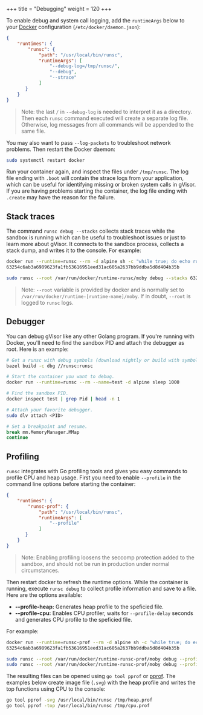 +++
title = "Debugging"
weight = 120
+++

To enable debug and system call logging, add the `runtimeArgs` below to your
[Docker](../quick_start/docker/) configuration (`/etc/docker/daemon.json`):

```json
{
    "runtimes": {
        "runsc": {
            "path": "/usr/local/bin/runsc",
            "runtimeArgs": [
                "--debug-log=/tmp/runsc/",
                "--debug",
                "--strace"
            ]
       }
    }
}
```

> Note: the last `/` in `--debug-log` is needed to interpret it as a directory.
> Then each `runsc` command executed will create a separate log file.
> Otherwise, log messages from all commands will be appended to the same file.

You may also want to pass `--log-packets` to troubleshoot network problems. Then
restart the Docker daemon:

```bash
sudo systemctl restart docker
```

Run your container again, and inspect the files under `/tmp/runsc`. The log file
ending with `.boot` will contain the strace logs from your application, which can
be useful for identifying missing or broken system calls in gVisor. If you are
having problems starting the container, the log file ending with `.create` may
have the reason for the failure.

## Stack traces

The command `runsc debug --stacks` collects stack traces while the sandbox is
running which can be useful to troubleshoot issues or just to learn more about
gVisor. It connects to the sandbox process, collects a stack dump, and writes
it to the console. For example:

```bash
docker run --runtime=runsc --rm -d alpine sh -c "while true; do echo running; sleep 1; done"
63254c6ab3a6989623fa1fb53616951eed31ac605a2637bb9ddba5d8d404b35b

sudo runsc --root /var/run/docker/runtime-runsc/moby debug --stacks 63254c6ab3a6989623fa1fb53616951eed31ac605a2637bb9ddba5d8d404b35b
```

> Note: `--root` variable is provided by docker and is normally set to
> `/var/run/docker/runtime-[runtime-name]/moby`. If in doubt, `--root` is logged to
> `runsc` logs.

## Debugger

You can debug gVisor like any other Golang program. If you're running with Docker,
you'll need to find the sandbox PID and attach the debugger as root. Here is an
example:

```bash
# Get a runsc with debug symbols (download nightly or build with symbols).
bazel build -c dbg //runsc:runsc

# Start the container you want to debug.
docker run --runtime=runsc --rm --name=test -d alpine sleep 1000

# Find the sandbox PID.
docker inspect test | grep Pid | head -n 1

# Attach your favorite debugger.
sudo dlv attach <PID>

# Set a breakpoint and resume.
break mm.MemoryManager.MMap
continue
```

## Profiling

`runsc` integrates with Go profiling tools and gives you easy commands to profile
CPU and heap usage. First you need to enable `--profile` in the command line options
before starting the container:

```json
{
    "runtimes": {
        "runsc-prof": {
            "path": "/usr/local/bin/runsc",
            "runtimeArgs": [
                "--profile"
            ]
       }
    }
}
```

> Note: Enabling profiling loosens the seccomp protection added to the sandbox,
> and should not be run in production under normal circumstances.

Then restart docker to refresh the runtime options. While the container is running,
execute `runsc debug` to collect profile information and save to a file. Here are
the options available:

*   **--profile-heap:** Generates heap profile to the speficied file.
*   **--profile-cpu:** Enables CPU profiler, waits for `--profile-delay` seconds 
    and generates CPU profile to the speficied file.

For example:

```bash
docker run --runtime=runsc-prof --rm -d alpine sh -c "while true; do echo running; sleep 1; done"
63254c6ab3a6989623fa1fb53616951eed31ac605a2637bb9ddba5d8d404b35b

sudo runsc --root /var/run/docker/runtime-runsc-prof/moby debug --profile-heap=/tmp/heap.prof 63254c6ab3a6989623fa1fb53616951eed31ac605a2637bb9ddba5d8d404b35b
sudo runsc --root /var/run/docker/runtime-runsc-prof/moby debug --profile-cpu=/tmp/cpu.prof --profile-delay=30 63254c6ab3a6989623fa1fb53616951eed31ac605a2637bb9ddba5d8d404b35b
```

The resulting files can be opened using `go tool pprof` or [pprof][pprof]. The examples 
below create image file (`.svg`) with the heap profile and writes the top 
functions using CPU to the console:

```bash
go tool pprof -svg /usr/local/bin/runsc /tmp/heap.prof
go tool pprof -top /usr/local/bin/runsc /tmp/cpu.prof
```

[pprof]: https://github.com/google/pprof/blob/master/doc/README.md
